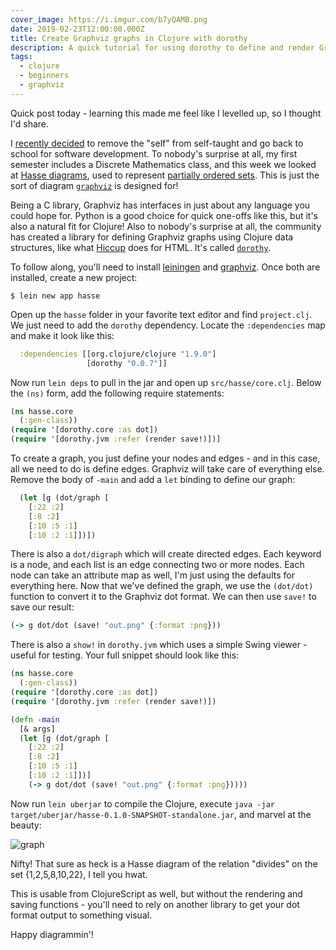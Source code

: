 ```yaml
---
cover_image: https://i.imgur.com/b7yQAMB.png
date: 2019-02-23T12:00:00.000Z
title: Create Graphviz graphs in Clojure with dorothy
description: A quick tutorial for using dorothy to define and render Graphviz graphs
tags:
  - clojure
  - beginners
  - graphviz
---
```


Quick post today - learning this made me feel like I levelled up, so I thought I'd share.

I [recently decided](https://dev.to/deciduously/back-to-school-57fd) to remove the "self" from self-taught and go back to school for software development. To nobody's surprise at all, my first semester includes a Discrete Mathematics class, and this week we looked at [Hasse diagrams](https://en.wikipedia.org/wiki/Hasse_diagram), used to represent [partially ordered sets](https://en.wikipedia.org/wiki/Partially_ordered_set). This is just the sort of diagram [`graphviz`](https://graphviz.org/) is designed for!

Being a C library, Graphviz has interfaces in just about any language you could hope for. Python is a good choice for quick one-offs like this, but it's also a natural fit for Clojure! Also to nobody's surprise at all, the community has created a library for defining Graphviz graphs using Clojure data structures, like what [Hiccup](https://github.com/weavejester/hiccup) does for HTML. It's called [`dorothy`](https://github.com/daveray/dorothy).

To follow along, you'll need to install [leiningen](https://leiningen.org/) and [graphviz](https://graphviz.org/download/). Once both are installed, create a new project:

```
$ lein new app hasse
```

Open up the `hasse` folder in your favorite text editor and find `project.clj`. We just need to add the `dorothy` dependency. Locate the `:dependencies` map and make it look like this:

```clojure
  :dependencies [[org.clojure/clojure "1.9.0"]
                 [dorothy "0.0.7"]]
```

Now run `lein deps` to pull in the jar and open up `src/hasse/core.clj`. Below the `(ns)` form, add the following require statements:

```clojure
(ns hasse.core
  (:gen-class))
(require '[dorothy.core :as dot])
(require '[dorothy.jvm :refer (render save!)])]
```

To create a graph, you just define your nodes and edges - and in this case, all we need to do is define edges. Graphviz will take care of everything else. Remove the body of `-main` and add a `let` binding to define our graph:

```clojure
  (let [g (dot/graph [
    [:22 :2]
    [:8 :2]
    [:10 :5 :1]
    [:10 :2 :1]])])
```

There is also a `dot/digraph` which will create directed edges. Each keyword is a node, and each list is an edge connecting two or more nodes. Each node can take an attribute map as well, I'm just using the defaults for everything here. Now that we've defined the graph, we use the `(dot/dot)` function to convert it to the Graphviz dot format. We can then use `save!` to save our result:

```clojure
(-> g dot/dot (save! "out.png" {:format :png}))
```

There is also a `show!` in `dorothy.jvm` which uses a simple Swing viewer - useful for testing. Your full snippet should look like this:

```clojure
(ns hasse.core
  (:gen-class))
(require '[dorothy.core :as dot])
(require '[dorothy.jvm :refer (render save!)])

(defn -main
  [& args]
  (let [g (dot/graph [
    [:22 :2]
    [:8 :2]
    [:10 :5 :1]
    [:10 :2 :1]])]
    (-> g dot/dot (save! "out.png" {:format :png}))))
```

Now run `lein uberjar` to compile the Clojure, execute `java -jar target/uberjar/hasse-0.1.0-SNAPSHOT-standalone.jar`, and marvel at the beauty:

![graph](https://i.imgur.com/b7yQAMB.png)

Nifty! That sure as heck is a Hasse diagram of the relation "divides" on the set {1,2,5,8,10,22}, I tell you hwat.

This is usable from ClojureScript as well, but without the rendering and saving functions - you'll need to rely on another library to get your dot format output to something visual.

Happy diagrammin'!
